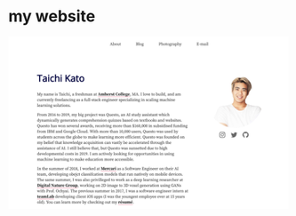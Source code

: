 # my website
 ![Screenshot of the website](https://github.com/taixhi/website/raw/master/Screenshot%202020-10-06%20at%209.04.13%20PM.png)
